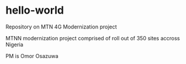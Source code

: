 # hello-world
Repository on MTN 4G Modernization project

MTNN modernization project comprised of roll out of 350 sites accross Nigeria

PM is Omor Osazuwa
